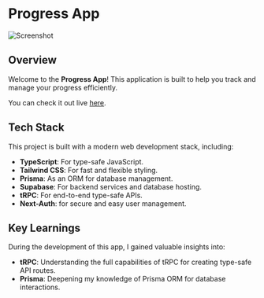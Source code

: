 # Progress App

![Screenshot](https://github.com/Giorgiod91/ProgressApp1/assets/109972616/b9852b9c-03cd-4fe1-b09a-7992f3c4bd3e)


## Overview

Welcome to the **Progress App**! This application is built to help you track and manage your progress efficiently. 

You can check it out live [here](https://progress-app1.vercel.app/).

## Tech Stack

This project is built with a modern web development stack, including:

- **TypeScript**: For type-safe JavaScript.
- **Tailwind CSS**: For fast and flexible styling.
- **Prisma**: As an ORM for database management.
- **Supabase**: For backend services and database hosting.
- **tRPC**: For end-to-end type-safe APIs.
- **Next-Auth**: for secure and easy user management.

## Key Learnings

During the development of this app, I gained valuable insights into:

- **tRPC**: Understanding the full capabilities of tRPC for creating type-safe API routes.
- **Prisma**: Deepening my knowledge of Prisma ORM for database interactions.
